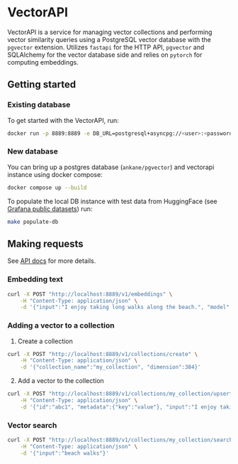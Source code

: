 # VectorAPI

VectorAPI is a service for managing vector collections and performing vector similarity queries using a PostgreSQL vector database with the `pgvector` extension. Utilizes `fastapi` for the HTTP API, `pgvector` and SQLAlchemy for the vector database side and relies on `pytorch` for computing embeddings.

## Getting started

### Existing database

To get started with the VectorAPI, run:

```sh
docker run -p 8889:8889 -e DB_URL=postgresql+asyncpg://<user>:<password>@<host>:<port>/<dbname> grafana/vectorapi
```

### New database

You can bring up a postgres database (`ankane/pgvector`) and vectorapi instance using docker compose:

```sh
docker compose up --build
```

To populate the local DB instance with test data from HuggingFace (see [Grafana public datasets](https://huggingface.co/grafanalabs)) run:

```sh
make populate-db
```

## Making requests

See [API docs](./API.md) for more details.

### Embedding text

```sh
curl -X POST "http://localhost:8889/v1/embeddings" \
    -H "Content-Type: application/json" \
    -d '{"input":"I enjoy taking long walks along the beach.", "model":"BAAI/bge-small-en-v1.5"}'
```

### Adding a vector to a collection

1. Create a collection

```sh
curl -X POST "http://localhost:8889/v1/collections/create" \
    -H "Content-Type: application/json" \
    -d '{"collection_name":"my_collection", "dimension":384}'
```

2. Add a vector to the collection

```sh
curl -X POST "http://localhost:8889/v1/collections/my_collection/upsert" \
    -H "Content-Type: application/json" \
    -d '{"id":"abc1", "metadata":{"key":"value"}, "input":"I enjoy taking long walks along the beach."}'
```

### Vector search

```sh
curl -X POST "http://localhost:8889/v1/collections/my_collection/search" \
    -H "Content-Type: application/json" \
    -d '{"input":"beach walks"}'
```
